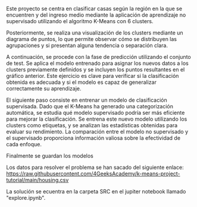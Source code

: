 Este proyecto se centra en clasificar casas según la región en la que se encuentren y del ingreso medio mediante la aplicación de aprendizaje no supervisado utilizando el algoritmo K-Means con 6 clusters.

Posteriormente, se realiza una visualización de los clusters mediante un diagrama de puntos, lo que permite observar cómo se distribuyen las agrupaciones y si presentan alguna tendencia o separación clara. 

A continuación, se procede con la fase de predicción utilizando el conjunto de test. Se aplica el modelo entrenado para asignar los nuevos datos a los clusters previamente definidos y se incluyen los puntos resultantes en el gráfico anterior. Este ejercicio es clave para verificar si la clasificación obtenida es adecuada y si el modelo es capaz de generalizar correctamente su aprendizaje.

El siguiente paso consiste en entrenar un modelo de clasificación supervisada. Dado que el K-Means ha generado una categorización automática, se estudia qué modelo supervisado podría ser más eficiente para mejorar la clasificación. Se entrena este nuevo modelo utilizando los clusters como etiquetas, y se analizan las estadísticas obtenidas para evaluar su rendimiento. La comparación entre el modelo no supervisado y el supervisado proporciona información valiosa sobre la efectividad de cada enfoque.

Finalmente se guardan los modelos

Los datos para resolver el problema se han sacado del siguiente enlace: https://raw.githubusercontent.com/4GeeksAcademy/k-means-project-tutorial/main/housing.csv

La solución se ecuentra en la carpeta SRC en el jupiter notebook llamado "explore.ipynb".
